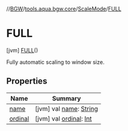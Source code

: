 //[BGW](../../../../index.md)/[tools.aqua.bgw.core](../../index.md)/[ScaleMode](../index.md)/[FULL](index.md)



# FULL  
 [jvm] [FULL](index.md)()  


Fully automatic scaling to window size.

   


## Properties  
  
|  Name |  Summary | 
|---|---|
| <a name="tools.aqua.bgw.core/ScaleMode.FULL/name/#/PointingToDeclaration/"></a>[name](name.md)| <a name="tools.aqua.bgw.core/ScaleMode.FULL/name/#/PointingToDeclaration/"></a> [jvm] val [name](name.md): [String](https://kotlinlang.org/api/latest/jvm/stdlib/kotlin/-string/index.html)   <br>|
| <a name="tools.aqua.bgw.core/ScaleMode.FULL/ordinal/#/PointingToDeclaration/"></a>[ordinal](ordinal.md)| <a name="tools.aqua.bgw.core/ScaleMode.FULL/ordinal/#/PointingToDeclaration/"></a> [jvm] val [ordinal](ordinal.md): [Int](https://kotlinlang.org/api/latest/jvm/stdlib/kotlin/-int/index.html)   <br>|

